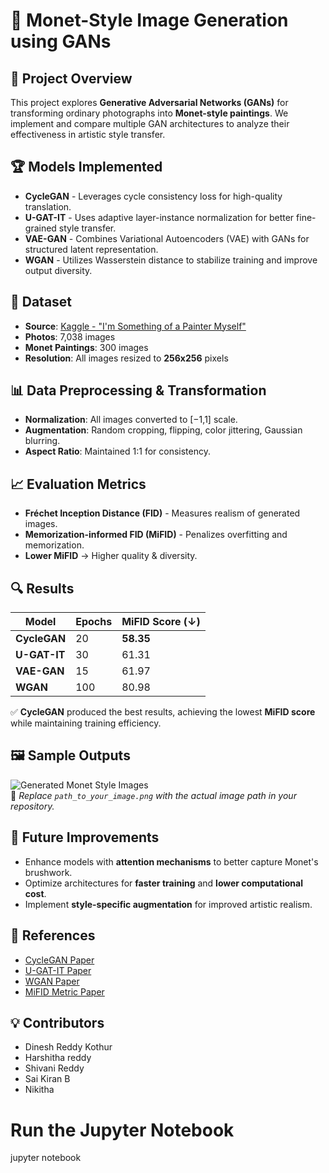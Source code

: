 # 🎨 Monet-Style Image Generation using GANs

## 📌 Project Overview
This project explores **Generative Adversarial Networks (GANs)** for transforming ordinary photographs into **Monet-style paintings**. We implement and compare multiple GAN architectures to analyze their effectiveness in artistic style transfer.

## 🏆 Models Implemented
- **CycleGAN** - Leverages cycle consistency loss for high-quality translation.
- **U-GAT-IT** - Uses adaptive layer-instance normalization for better fine-grained style transfer.
- **VAE-GAN** - Combines Variational Autoencoders (VAE) with GANs for structured latent representation.
- **WGAN** - Utilizes Wasserstein distance to stabilize training and improve output diversity.

## 📂 Dataset
- **Source**: [Kaggle - "I'm Something of a Painter Myself"](https://www.kaggle.com/competitions/gan-getting-started/overview)
- **Photos**: 7,038 images
- **Monet Paintings**: 300 images
- **Resolution**: All images resized to **256x256** pixels

## 📊 Data Preprocessing & Transformation
- **Normalization**: All images converted to [−1,1] scale.
- **Augmentation**: Random cropping, flipping, color jittering, Gaussian blurring.
- **Aspect Ratio**: Maintained 1:1 for consistency.

## 📈 Evaluation Metrics
- **Fréchet Inception Distance (FID)** - Measures realism of generated images.
- **Memorization-informed FID (MiFID)** - Penalizes overfitting and memorization.
- **Lower MiFID** → Higher quality & diversity.

## 🔍 Results
| Model          | Epochs | MiFID Score (↓) |
|---------------|--------|----------------|
| **CycleGAN**  | 20     | **58.35** |
| **U-GAT-IT**  | 30     | 61.31  |
| **VAE-GAN**   | 15     | 61.97  |
| **WGAN**      | 100    | 80.98  |

✅ **CycleGAN** produced the best results, achieving the lowest **MiFID score** while maintaining training efficiency.

## 🖼️ Sample Outputs
![Generated Monet Style Images](./path_to_your_image.png)  
📌 *Replace `path_to_your_image.png` with the actual image path in your repository.*

## 🚀 Future Improvements
- Enhance models with **attention mechanisms** to better capture Monet's brushwork.
- Optimize architectures for **faster training** and **lower computational cost**.
- Implement **style-specific augmentation** for improved artistic realism.

## 🔗 References
- [CycleGAN Paper](https://arxiv.org/abs/1703.10593)
- [U-GAT-IT Paper](https://openreview.net/forum?id=BJlZ5ySKPH)
- [WGAN Paper](https://arxiv.org/abs/1701.07875)
- [MiFID Metric Paper](https://doi.org/10.1038/s41524-023-01042-3)

## 💡 Contributors

- Dinesh Reddy Kothur
- Harshitha reddy
- Shivani Reddy
- Sai Kiran B
- Nikitha
  
# Run the Jupyter Notebook
jupyter notebook
